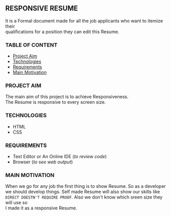 ## RESPONSIVE RESUME
It is a Formal document made for all the job applicants who want to itemize their<br/>
qualifications for a position they can edit this Resume.
### TABLE OF CONTENT
* [Project Aim](#project-aim)
* [Technologies](#technologies)
* [Requirements](#requirments)
* [Main Motivation](#main-motivation) 
### PROJECT AIM
The main aim of this project is to achieve Responsiveness.<br/>
The Resume is responsive to every screen size.
### TECHNOLOGIES
* HTML
* CSS
### REQUIREMENTS
* Text Editor or An Online IDE (*to review code*)
* Browser (*to see web output*)
### MAIN MOTIVATION
When we go for any job the first thing is to show Resume. So as a developer<br/>
we should develop things. Self made Resume will also show our skills like <br/> `DIRECT DOESTN'T REQUIRE PROOF`. Also we don't know which sreen size they will use so<br/>
 I made it as a responsive Resume.

